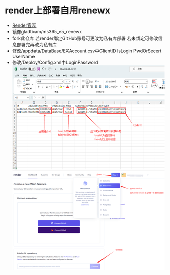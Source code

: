 # render上部署自用renewx
- [Render官网](https://render.com/)
- 镜像gladtbam/ms365_e5_renewx
- fork此仓库 若render绑定GitHub账号可更改为私有库部署 若未绑定可修改信息部署完再改为私有库
- 修改/appdata/DataBase/EXAccount.csv中ClientID IsLogin 	PwdOrSecert UserName
- 修改/Deploy/Config.xml中LoginPassword
![](/example.png)
![](/rd.png)
